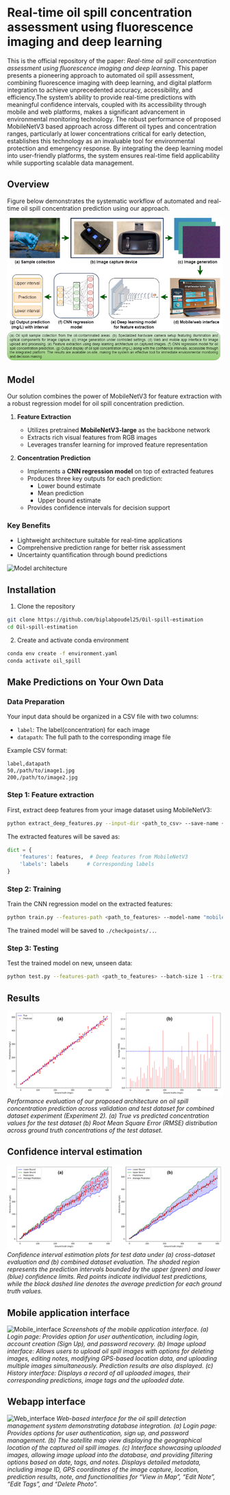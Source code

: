 # Real-time oil spill concentration assessment using fluorescence imaging and deep learning
This is the official repository of the paper: _Real-time oil spill concentration assessment using fluorescence imaging and deep learning._ This paper presents a pioneering approach to automated oil spill assessment, combining fluorescence imaging with deep learning, and digital platform integration to achieve unprecedented accuracy, accessibility, and efficiency.The system’s ability to provide real-time predictions with meaningful confidence intervals, coupled with its accessibility through mobile and web platforms, makes a significant advancement in environmental monitoring technology. The robust performance of proposed MobileNetV3 based approach across different oil types and concentration ranges, particularly at lower concentrations critical for early detection, establishes this technology as an invaluable tool for environmental protection and emergency response. By integrating the deep learning model into user-friendly platforms, the system ensures real-time field applicability while supporting scalable data management. 


## Overview
Figure below demonstrates the systematic workflow of automated and real-time oil spill concentration prediction using our approach. 

![Oil Spill Detection Workflow](images/main_diagram.png)


## Model
Our solution combines the power of MobileNetV3 for feature extraction with a robust regression model for oil spill concentration prediction.

1. **Feature Extraction**
   - Utilizes pretrained **MobileNetV3-large** as the backbone network
   - Extracts rich visual features from RGB images
   - Leverages transfer learning for improved feature representation

2. **Concentration Prediction**
   - Implements a **CNN regression model** on top of extracted features
   - Produces three key outputs for each prediction:
     * Lower bound estimate
     * Mean prediction
     * Upper bound estimate
   - Provides confidence intervals for decision support

### Key Benefits
- Lightweight architecture suitable for real-time applications
- Comprehensive prediction range for better risk assessment
- Uncertainty quantification through bound predictions

![Model architecture](images/model.png)


## Installation
1. Clone the repository
```bash
git clone https://github.com/biplabpoudel25/Oil-spill-estimation
cd Oil-spill-estimation
```
2. Create and activate conda environment
```bash
conda env create -f environment.yaml
conda activate oil_spill
```

## Make Predictions on Your Own Data
### Data Preparation
Your input data should be organized in a CSV file with two columns:
- `label`: The label(concentration) for each image
- `datapath`: The full path to the corresponding image file

Example CSV format:
```csv
label,datapath
50,/path/to/image1.jpg
200,/path/to/image2.jpg
```

### Step 1: Feature extraction
First, extract deep features from your image dataset using MobileNetV3:
```bash
python extract_deep_features.py --input-dir <path_to_csv> --save-name <feature_save_name>
```

The extracted features will be saved as:
```python
dict = {
    'features': features,  # Deep features from MobileNetV3
    'labels': labels      # Corresponding labels
}
```

### Step 2: Training
Train the CNN regression model on the extracted features:
```bash
python train.py --features-path <path_to_features> --model-name "mobilenetv3" --batch-size 64 --num-epochs 1000 --log-dir <logfile-name> --ckpt-name <checkpoint>
```

The trained model will be saved to ```./checkpoints/..```. 

### Step 3: Testing
Test the trained model on new, unseen data:
```bash
python test.py --features-path <path_to_features> --batch-size 1 --trained-ckpt <trained_checkpoint> --log-dir <logfile-name>
```


## Results
![Result_1](images/exp_2_images.png)
*Performance evaluation of our proposed architecture on oil spill concentration prediction across validation and test dataset for combined dataset experiment (Experiment 2). (a) True vs predicted concentration values for the test dataset (b) Root Mean Square Error (RMSE) distribution across ground truth concentrations of the test dataset.*


## Confidence interval estimation
![Confidence_interval](images/confidence_interval.png)
*Confidence interval estimation plots for test data under (a) cross-dataset evaluation and (b) combined dataset evaluation. The shaded region represents the prediction intervals bounded by the upper (green) and lower (blue) confidence limits. Red points indicate individual test predictions, while the black dashed line denotes the average prediction for each ground truth values.*


## Mobile application interface
![Mobile_interface](images/mobile_app.png)
*Screenshots of the mobile application interface. (a) Login page: Provides option for user authentication, including login, account creation (Sign Up), and password recovery. (b) Image upload interface: Allows users to upload oil spill images with options for deleting images, editing notes, modifying GPS-based location data, and uploading multiple images simultaneously. Prediction results are also displayed. (c) History interface: Displays a record of all uploaded images, their corresponding predictions, image tags and the uploaded date.*


## Webapp interface
![Web_interface](images/database.png)
*Web-based interface for the oil spill detection management system demonstrating database integration. (a) Login page: Provides options for user authentication, sign up, and password management. (b) The satellite map view displaying the geographical location of the captured oil spill images. (c) Interface showcasing uploaded images, allowing image upload into the database, and providing filtering options based on date, tags, and notes. Displays detailed metadata, including image ID, GPS coordinates of the image capture, location, prediction results, note, and functionalities for “View in Map”, “Edit Note”, “Edit Tags”, and “Delete Photo”.*







